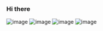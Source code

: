 ### Hi there 

![image](https://img.shields.io/badge/JavaScript-E8257D.svg?style=for-the-badge&logo=JavaScript&logoColor=black)
![image](https://img.shields.io/badge/React-B93F98.svg?style=for-the-badge&logo=React&logoColor=black)
![image](https://img.shields.io/badge/HTML5-83509F.svg?style=for-the-badge&logo=HTML5&logoColor=white)
![image](https://img.shields.io/badge/CSS3-505593.svg?style=for-the-badge&logo=CSS3&logoColor=white)
